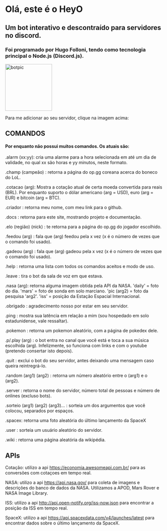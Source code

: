 # Olá, este é o HeyO

## Um bot interativo e descontraído para servidores no discord. 

### Foi programado por Hugo Folloni, tendo como tecnologia principal o Node.js (Discord.js).

[<img src="https://cdn.discordapp.com/attachments/867457879047929918/867830621467967578/ErG18llWMAAIziI.jpeg" alt="botpic" width="150"  />](https://discord.com/oauth2/authorize?client_id=867456901716246538&permissions=8&scope=bot)

Para me adicionar ao seu servidor, clique na imagem acima:

## COMANDOS
#### Por enquanto não possui muitos comandos. Os atuais são:

.alarm (xx:yy): cria uma alarme para a hora selecionada em até um dia de validade, no qual xx são horas e yy minutos, neste formato.

.champ (campeão) : retorna a página do op.gg coreana acerca do boneco do LoL.

.cotacao (arg): Mostra a cotação atual de certa moeda convertida para reais (BRL). Por enquanto suporto o dólar americano (arg = USD), euro (arg = EUR) e bitcoin (arg = BTC).

.criador : retorna meu nome, com meu link para o github.

.docs : retorna para este site, mostrando projeto e documentação.

.elo (região) (nick) : te retorna para a página do op.gg do jogador escolhido.

.feedou (arg) : fala que (arg) feedou pela x vez (x é o número de vezes que o comando foi usado).

.gadeou (arg) : fala que (arg) gadeou pela x vez (x é o número de vezes que o comando foi usado).

.help : retorna uma lista com todos os comandos aceitos e modo de uso.

.leave : tira o bot da sala de voz em que estava.

.nasa (arg): retorna alguma imagem obtida pela API da NASA. 'daily' = foto do dia. 'mars' = foto de sonda em solo marciano. 'pic (arg2) = foto da pesquisa 'arg2'. 'iss' = posição da Estação Espacial Internacional.

.obrigado : agradecimento nosso por estar em seu servidor.

.ping : mostra sua latência em relação a mim (sou hospedado em solo estadunidense, vale ressaltar).

.pokemon : retorna um pokemon aleatório, com a página de pokedex dele.

.p/.play (arg) : o bot entra no canal que você está e toca a sua música escolhida (arg). Infelizmente, so funciona com links e com o youtube (pretendo consertar isto depois).

.quit : exclui o bot do seu servidor, antes deixando uma mensagem caso queira reintregrá-lo.

.random (arg1) (arg2) : retorna um número aleatório entre o (arg1) e o (arg2).

.server : retorna o nome do servidor, número total de pessoas e número de onlines (excluso bots).

.sorteio (arg1) (arg2) (arg3)... : sorteia um dos argumentos que você colocou, separados por espaços.

.spacex: retorna uma foto aleatória do último lançamento da SpaceX

.user : sorteia um usuário aleatório do servidor.

.wiki : retorna uma página aleatória da wikipédia.

## APIs

Cotação: utilizo a api https://economia.awesomeapi.com.br/ para as conversões com cotaçoes em tempo real.

NASA: utilizo a api https://api.nasa.gov/ para coleta de imagens e descrições do banco de dados da NASA. Utilizamos a APOD, Mars Rover e NASA Image Library.

ISS: utilizo a api http://api.open-notify.org/iss-now.json para encontrar a posição da ISS em tempo real.

SpaceX: utilizo a api https://api.spacexdata.com/v4/launches/latest para encontrar dados sobre o último lançamento da SpaceX.


